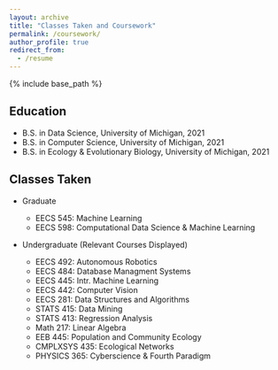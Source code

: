 ```yaml
---
layout: archive
title: "Classes Taken and Coursework"
permalink: /coursework/
author_profile: true
redirect_from:
  - /resume
---
```


{% include base_path %}

Education
------
* B.S. in Data Science, University of Michigan, 2021
* B.S. in Computer Science, University of Michigan, 2021
* B.S. in Ecology & Evolutionary Biology, University of Michigan, 2021

Classes Taken
------
* Graduate
  * EECS 545: Machine Learning
  * EECS 598: Computational Data Science & Machine Learning

* Undergraduate (Relevant Courses Displayed)
  * EECS 492: Autonomous Robotics
  * EECS 484: Database Managment Systems
  * EECS 445: Intr. Machine Learning 
  * EECS 442: Computer Vision
  * EECS 281: Data Structures and Algorithms
  * STATS 415: Data Mining
  * STATS 413: Regression Analysis
  * Math 217: Linear Algebra
  * EEB 445: Population and Community Ecology
  * CMPLXSYS 435: Ecological Networks
  * PHYSICS 365: Cyberscience & Fourth Paradigm
